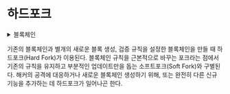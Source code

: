 # 하드포크

<details>

<summary>블록체인</summary>



</details>

기존의 블록체인과 별개의 새로운 블록 생성, 검증 규칙을 설정한 블록체인을 만들 때 하드포크(Hard Fork)가 이용된다. 블록체인 규칙을 근본적으로 바꾸는 포크라는 점에서 기존의 규칙을 유지하고 부분적인 업데이트만을 돕는 소프트포크(Soft Fork)와 구별된다. 해커의 공격에 대응하거나 새로운 블록체인 생성하기 위해, 또는 완전히 다른 신규 기능을 추가하는 데 하드포크가 일어나곤 한다.
